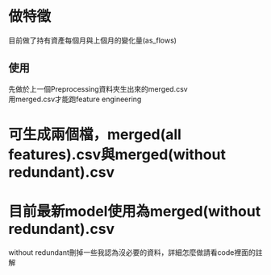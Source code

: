 # 做特徵
目前做了持有資產每個月與上個月的變化量(as_flows)

## 使用
先做於上一個Preprocessing資料夾生出來的merged.csv  
用merged.csv才能跑feature engineering  

# 可生成兩個檔，merged(all features).csv與merged(without redundant).csv
# 目前最新model使用為merged(without redundant).csv
without redundant刪掉一些我認為沒必要的資料，詳細怎麼做請看code裡面的註解
